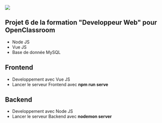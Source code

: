 <img src="frontend/src/assets:icon-left.png">
<h2>Projet 6 de la formation "Developpeur Web" pour OpenClassroom</h2>
<ul>
<li>Node JS</li>
<li>Vue JS</li>
<li>Base de donnée MySQL</li>
</ul>
<h2>Frontend</h2>
<ul>
<li>Developpement avec Vue JS</li>
<li>Lancer le serveur Frontend avec <strong>npm run serve</strong></li>
</ul>
<h2>Backend</h2>
<ul>
<li>Developpement avec Node JS</li>
<li>Lancer le serveur Backend avec <strong>nodemon server</strong></li>
</ul>